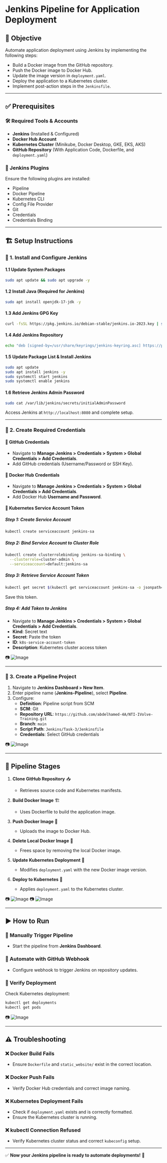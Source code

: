 # Jenkins Pipeline for Application Deployment

## 🚀 Objective
Automate application deployment using Jenkins by implementing the following steps:

- Build a Docker image from the GitHub repository.
- Push the Docker image to Docker Hub.
- Update the image version in `deployment.yaml`.
- Deploy the application to a Kubernetes cluster.
- Implement post-action steps in the `Jenkinsfile`.

---

## ✅ Prerequisites

### 🛠 Required Tools & Accounts
- **Jenkins** (Installed & Configured)
- **Docker Hub Account**
- **Kubernetes Cluster** (Minikube, Docker Desktop, GKE, EKS, AKS)
- **GitHub Repository** (With Application Code, Dockerfile, and `deployment.yaml`)

### 📌 Jenkins Plugins
Ensure the following plugins are installed:
- Pipeline
- Docker Pipeline
- Kubernetes CLI
- Config File Provider
- Git
- Credentials
- Credentials Binding

---

## 🏗 Setup Instructions

### 🔹 1. Install and Configure Jenkins

#### 1.1 Update System Packages
```bash
sudo apt update && sudo apt upgrade -y
```

#### 1.2 Install Java (Required for Jenkins)
```bash
sudo apt install openjdk-17-jdk -y
```

#### 1.3 Add Jenkins GPG Key
```bash
curl -fsSL https://pkg.jenkins.io/debian-stable/jenkins.io-2023.key | sudo tee /usr/share/keyrings/jenkins-keyring.asc > /dev/null
```

#### 1.4 Add Jenkins Repository
```bash
echo "deb [signed-by=/usr/share/keyrings/jenkins-keyring.asc] https://pkg.jenkins.io/debian-stable binary/" | sudo tee /etc/apt/sources.list.d/jenkins.list > /dev/null
```

#### 1.5 Update Package List & Install Jenkins
```bash
sudo apt update
sudo apt install jenkins -y
sudo systemctl start jenkins
sudo systemctl enable jenkins
```

#### 1.6 Retrieve Jenkins Admin Password
```bash
sudo cat /var/lib/jenkins/secrets/initialAdminPassword
```
Access Jenkins at `http://localhost:8080` and complete setup.

---

### 🔹 2. Create Required Credentials

#### 🔑 GitHub Credentials
- Navigate to **Manage Jenkins > Credentials > System > Global Credentials > Add Credentials**.
- Add GitHub credentials (Username/Password or SSH Key).

#### 🔑 Docker Hub Credentials
- Navigate to **Manage Jenkins > Credentials > System > Global Credentials > Add Credentials**.
- Add Docker Hub **Username and Password**.

#### 🔑 Kubernetes Service Account Token
##### Step 1: Create Service Account
```bash
kubectl create serviceaccount jenkins-sa
```

##### Step 2: Bind Service Account to Cluster Role
```bash
kubectl create clusterrolebinding jenkins-sa-binding \
  --clusterrole=cluster-admin \
  --serviceaccount=default:jenkins-sa
```

##### Step 3: Retrieve Service Account Token
```bash
kubectl get secret $(kubectl get serviceaccount jenkins-sa -o jsonpath='{.secrets[0].name}') -o jsonpath='{.data.token}' | base64 --decode
```
Save this token.

##### Step 4: Add Token to Jenkins
- Navigate to **Manage Jenkins > Credentials > System > Global Credentials > Add Credentials**.
- **Kind**: Secret text
- **Secret**: Paste the token
- **ID**: `k8s-service-account-token`
- **Description**: Kubernetes cluster access token

📷 ![Image](./images/credentials.jpg)

---

### 🔹 3. Create a Pipeline Project

1. Navigate to **Jenkins Dashboard > New Item**.
2. Enter pipeline name (**Jenkins-Pipeline**), select **Pipeline**.
3. Configure:
   - **Definition**: Pipeline script from SCM
   - **SCM**: Git
   - **Repository URL**: `https://github.com/abdelhamed-4A/NTI-IVolve-Training.git`
   - **Branch**: `main`
   - **Script Path**: `Jenkins/Task-3/Jenkinsfile`
   - **Credentials**: Select GitHub credentials

📷 ![Image](./images/Pipeline.jpg)

---

## 🔄 Pipeline Stages

1. **Clone GitHub Repository** 📥
   - Retrieves source code and Kubernetes manifests.

2. **Build Docker Image** 🏗️
   - Uses Dockerfile to build the application image.

3. **Push Docker Image** 🚀
   - Uploads the image to Docker Hub.

4. **Delete Local Docker Image** 🧹
   - Frees space by removing the local Docker image.

5. **Update Kubernetes Deployment** 📝
   - Modifies `deployment.yaml` with the new Docker image version.

6. **Deploy to Kubernetes** 🚢
   - Applies `deployment.yaml` to the Kubernetes cluster.

📷 ![Image](./images/Build-jenkins-pipeline.jpg)
📷 ![Image](./images/my-image.jpg)

---

## ▶️ How to Run

### 🔹 Manually Trigger Pipeline
- Start the pipeline from **Jenkins Dashboard**.

### 🔹 Automate with GitHub Webhook
- Configure webhook to trigger Jenkins on repository updates.

### 🔹 Verify Deployment
Check Kubernetes deployment:
```bash
kubectl get deployments
kubectl get pods
```

📷 ![Image](./images/deployments.jpg)

---

## ⚠️ Troubleshooting

### ❌ Docker Build Fails
- Ensure `Dockerfile` and `static_website/` exist in the correct location.

### ❌ Docker Push Fails
- Verify Docker Hub credentials and correct image naming.

### ❌ Kubernetes Deployment Fails
- Check if `deployment.yaml` exists and is correctly formatted.
- Ensure the Kubernetes cluster is running.

### ❌ kubectl Connection Refused
- Verify Kubernetes cluster status and correct `kubeconfig` setup.

---

✅ **Now your Jenkins pipeline is ready to automate deployments!** 🎯

